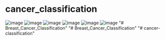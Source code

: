 # cancer_classification
![image](https://github.com/jagadeesh3093/cancer_classification/assets/127486215/7343ede8-21d5-4113-9748-4b727c041d65)
![image](https://github.com/jagadeesh3093/cancer_classification/assets/127486215/8a8bff67-5495-4bb8-9bce-eadba9996554)
![image](https://github.com/jagadeesh3093/cancer_classification/assets/127486215/c2f3a661-db72-474b-872c-809bef7a6cb6)
![image](https://github.com/jagadeesh3093/cancer_classification/assets/127486215/fcc3d697-a69b-4114-bd97-1032b264d65c)
![image](https://github.com/jagadeesh3093/cancer_classification/assets/127486215/e4d7c1fd-56ab-4b76-9aeb-821c3d37b4e9)
![image](https://github.com/jagadeesh3093/cancer_classification/assets/127486215/2de3aa77-8026-431b-beca-9c7e210fe439)
"# Breast_Cancer_Classification" 
"# Breast_Cancer_Classification" 
"# cancer-classification" 
